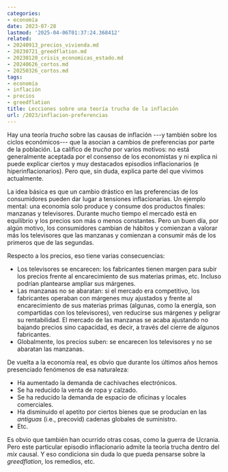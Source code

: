 ```yaml
---
categories:
- economía
date: 2023-07-28
lastmod: '2025-04-06T01:37:24.368412'
related:
- 20240913_precios_vivienda.md
- 20230721_greedflation.md
- 20230120_crisis_economicas_estado.md
- 20240626_cortos.md
- 20250326_cortos.md
tags:
- economía
- inflación
- precios
- greedflation
title: Lecciones sobre una teoría trucha de la inflación
url: /2023/inflacion-preferencias
---
```


Hay una teoría _trucha_ sobre las causas de inflación ---y también sobre los ciclos económicos--- que la asocian a cambios de preferencias por parte de la población. La califico de _trucha_ por varios motivos: no está generalmente aceptada por el consenso de los economistas y ni explica ni puede explicar ciertos y muy destacados episodios inflacionarios (e hiperinflacionarios). Pero que, sin duda, explica parte del que vivimos actualmente.

La idea básica es que un cambio drástico en las preferencias de los consumidores pueden dar lugar a tensiones inflacionarias. Un ejemplo mental: una economía solo produce y consume dos productos finales: manzanas y televisores. Durante mucho tiempo el mercado está en equilibrio y los precios son más o menos constantes. Pero un buen día, por algún motivo, los consumidores cambian de hábitos y comienzan a valorar más los televisores que las manzanas y comienzan a consumir más de los primeros que de las segundas.

Respecto a los precios, eso tiene varias consecuencias:

- Los televisores se encarecen: los fabricantes tienen margen para subir los precios frente al encarecimiento de sus materias primas, etc. Incluso podrían plantearse ampliar sus márgenes.
- Las manzanas no se abaratan: si el mercado era competitivo, los fabricantes operaban con márgenes muy ajustados y frente al encarecimiento de sus materias primas (algunas, como la energía, son compartidas con los televisores), ven reducirse sus márgenes y peligrar su rentabilidad. El mercado de las manzanas se acaba ajustando no bajando precios sino capacidad, es decir, a través del cierre de algunos fabricantes.
- Globalmente, los precios suben: se encarecen los televisores y no se abaratan las manzanas.

De vuelta a la economía real, es obvio que durante los últimos años hemos presenciado fenómenos de esa naturaleza:

- Ha aumentado la demanda de cachivaches electrónicos.
- Se ha reducido la venta de ropa y calzado.
- Se ha reducido la demanda de espacio de oficinas y locales comerciales.
- Ha disminuido el apetito por ciertos bienes que se producían en las _antiguas_ (i.e., precovid) cadenas globales de suministro.
- Etc.

Es obvio que también han ocurrido otras cosas, como la guerra de Ucrania. Pero este particular episodio inflacionario admite la teoría trucha dentro del _mix_ causal. Y eso condiciona sin duda lo que pueda pensarse sobre la _greedflation_, los remedios, etc.